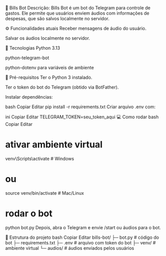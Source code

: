 📝 Bills Bot
Descrição:
Bills Bot é um bot do Telegram para controle de gastos. Ele permite que usuários enviem áudios com informações de despesas, que são salvos localmente no servidor.

⚙️ Funcionalidades atuais
Receber mensagens de áudio do usuário.

Salvar os áudios localmente no servidor.

🚀 Tecnologias
Python 3.13

python-telegram-bot

python-dotenv para variáveis de ambiente

📝 Pré-requisitos
Ter o Python 3 instalado.

Ter o token do bot do Telegram (obtido via BotFather).

Instalar dependências:

bash
Copiar
Editar
pip install -r requirements.txt
Criar arquivo .env com:

ini
Copiar
Editar
TELEGRAM_TOKEN=seu_token_aqui
💻 Como rodar
bash
Copiar
Editar
# ativar ambiente virtual
venv\Scripts\activate  # Windows
# ou
source venv/bin/activate  # Mac/Linux

# rodar o bot
python bot.py
Depois, abra o Telegram e envie /start ou áudios para o bot.

📁 Estrutura do projeto
bash
Copiar
Editar
bills-bot/
├─ bot.py          # código do bot
├─ requirements.txt
├─ .env            # arquivo com token do bot
├─ venv/           # ambiente virtual
└─ audios/         # áudios enviados pelos usuários
